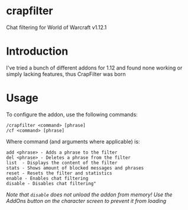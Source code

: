 # crapfilter
Chat filtering for World of Warcraft v1.12.1

# Introduction
I've tried a bunch of different addons for 1.12 and found none working or simply lacking features,
thus CrapFilter was born

# Usage
To configure the addon, use the following commands:

	/crapfilter <command> [phrase]
	/cf <command> [phrase]

Where command (and arguments where applicable) is:

	add <phrase> - Adds a phrase to the filter
	del <phrase> - Deletes a phrase from the filter
	list  - Displays the content of the filter
	stats - Shows amount of blocked messages and phrases
	reset - Resets the filter and statistics
	enable - Enables chat filtering
	disable - Disables chat filtering"

*Note that `disable` does not unload the addon from memory! Use the AddOns button on the character screen to prevent it from loading*